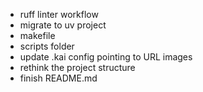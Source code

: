 - ruff linter workflow
- migrate to uv project
- makefile
- scripts folder
- update .kai config pointing to URL images
- rethink the project structure
- finish README.md